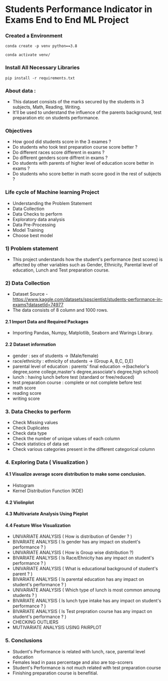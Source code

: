# Students Performance Indicator in Exams End to End ML Project

### Created a Environment
```
conda create -p venv python==3.8

conda activate venv/
```
### Install All Necessary Libraries
```
pip install -r requirements.txt

```

### About data :
- This dataset consists of the marks secured by the students in 3 subjects, Math, Reading, Writing.
- It'll be used to understand the influence of the parents background, test preparation etc on students performance.

### Objectives

- How good did students score in the 3 exames ?
- Do students who took test preparation course score better ?
- Do different races score different in exams ?
- Do different genders score diffrent in exams ?
- Do students with parents of higher level of education score better in exams ?
- Do students who score better in math score good in the rest of subjects ?

### Life cycle of Machine learning Project

- Understanding the Problem Statement
- Data Collection
- Data Checks to perform
- Exploratory data analysis
- Data Pre-Processing
- Model Training
- Choose best model

### 1) Problem statement
- This project understands how the student's performance (test scores) is affected by other variables such as Gender, Ethnicity, Parental level of education, Lunch and Test preparation course.


### 2) Data Collection
- Dataset Source - https://www.kaggle.com/datasets/spscientist/students-performance-in-exams?datasetId=74977
- The data consists of 8 column and 1000 rows.

 #### 2.1 Import Data and Required Packages
 - Importing Pandas, Numpy, Matplotlib, Seaborn and Warings Library.
 #### 2.2 Dataset information
 - gender : sex of students  -> (Male/female)
- race/ethnicity : ethnicity of students -> (Group A, B,C, D,E)
- parental level of education : parents' final education ->(bachelor's degree,some college,master's degree,associate's degree,high school)
- lunch : having lunch before test (standard or free/reduced) 
- test preparation course : complete or not complete before test
- math score
- reading score
- writing score

### 3. Data Checks to perform

- Check Missing values
- Check Duplicates
- Check data type
- Check the number of unique values of each column
- Check statistics of data set
- Check various categories present in the different categorical column

### 4. Exploring Data ( Visualization )
#### 4.1 Visualize average score distribution to make some conclusion. 
- Histogram
- Kernel Distribution Function (KDE)
#### 4.2 Violinplot
#### 4.3 Multivariate Analysis Using Pieplot
#### 4.4 Feature Wise Visualization
- UNIVARIATE ANALYSIS ( How is distribution of Gender ? )
- BIVARIATE ANALYSIS ( Is gender has any impact on student's performance ? )
- UNIVARIATE ANALYSIS ( How is Group wise distribution ?)
- BIVARIATE ANALYSIS ( Is Race/Ehnicity has any impact on student's performance ? )
- UNIVARIATE ANALYSIS ( What is educational background of student's parent ? )
- BIVARIATE ANALYSIS ( Is parental education has any impact on student's performance ? )
- UNIVARIATE ANALYSIS ( Which type of lunch is most common amoung students ? )
- BIVARIATE ANALYSIS ( Is lunch type intake has any impact on student's performance ? )
- BIVARIATE ANALYSIS ( Is Test prepration course has any impact on student's performance ? )
- CHECKING OUTLIERS
- MUTIVARIATE ANALYSIS USING PAIRPLOT

### 5. Conclusions
- Student's Performance is related with lunch, race, parental level education
- Females lead in pass percentage and also are top-scorers
- Student's Performance is not much related with test preparation course
- Finishing preparation course is benefitial.
